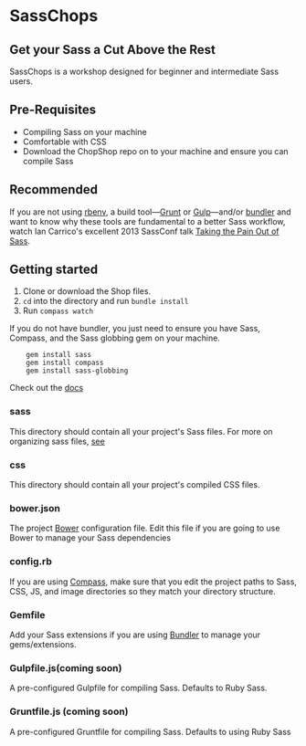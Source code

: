 # SassChops
## Get your Sass a Cut Above the Rest

SassChops is a workshop designed for beginner and intermediate Sass users.

## Pre-Requisites

* Compiling Sass on your machine
* Comfortable with CSS
* Download the ChopShop repo on to your machine and ensure you can compile Sass

## Recommended

If you are not using [rbenv](https://github.com/sstephenson/rbenv), a build tool—[Grunt](http://gruntjs.com/) or [Gulp](http://gulpjs.com/)—and/or [bundler](http://bundler.io/) and want to know why these tools are fundamental to a better Sass workflow, watch Ian Carrico's excellent 2013 SassConf talk [Taking the Pain Out of Sass](https://vimeo.com/86306777). 

## Getting started

1. Clone or download the Shop files.
1. ``cd`` into the directory and run ``bundle install``
1. Run ``compass watch``

If you do not have bundler, you just need to ensure you have Sass, Compass, and the Sass globbing gem on your machine. 

````
    gem install sass
    gem install compass
    gem install sass-globbing
````

Check out the [docs](doc/TOC.md)

### sass
This directory should contain all your project's Sass files. For more on organizing sass files, [see](doc/sass.md)

### css

This directory should contain all your project's compiled CSS files. 

### bower.json

The project [Bower](bower.io) configuration file. Edit this file if you are going to use Bower to manage your Sass dependencies

### config.rb

If you are using [Compass](compass-style.org), make sure that you edit the project paths to Sass, CSS, JS, and image directories so they match your directory structure. 

### Gemfile

Add your Sass extensions if you are using [Bundler](http://bundler.io/) to manage your gems/extensions.

### Gulpfile.js(coming soon)

A pre-configured Gulpfile for compiling Sass. Defaults to Ruby Sass.

### Gruntfile.js (coming soon)

A pre-configured Gruntfile for compiling Sass. Defaults to using Ruby Sass



